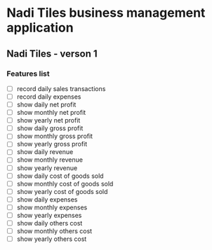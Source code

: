 # Nadi Tiles business management application

## Nadi Tiles - verson 1

### Features list

- [ ] record daily sales transactions
- [ ] record daily expenses
- [ ] show daily net profit
- [ ] show monthly net profit
- [ ] show yearly net profit
- [ ] show daily gross profit
- [ ] show monthly gross profit
- [ ] show yearly gross profit
- [ ] show daily revenue
- [ ] show monthly revenue
- [ ] show yearly revenue
- [ ] show daily cost of goods sold
- [ ] show monthly cost of goods sold
- [ ] show yearly cost of goods sold
- [ ] show daily expenses
- [ ] show monthly expenses
- [ ] show yearly expenses
- [ ] show daily others cost
- [ ] show monthly others cost
- [ ] show yearly others cost
